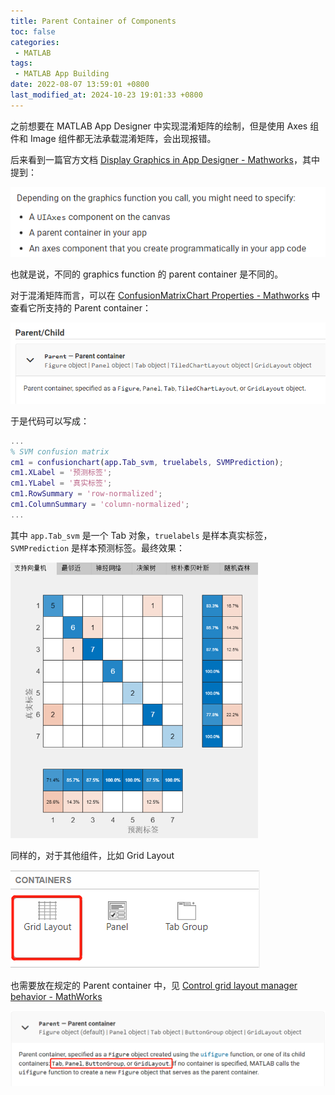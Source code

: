 ```yaml
---
title: Parent Container of Components
toc: false
categories:
 - MATLAB
tags: 
 - MATLAB App Building
date: 2022-08-07 13:59:01 +0800
last_modified_at: 2024-10-23 19:01:33 +0800
---
```


之前想要在 MATLAB App Designer 中实现混淆矩阵的绘制，但是使用 Axes 组件和 Image 组件都无法承载混淆矩阵，会出现报错。

后来看到一篇官方文档 [Display Graphics in App Designer - Mathworks](https://ww2.mathworks.cn/help/matlab/creating_guis/graphics-support-in-app-designer.html)，其中提到：

![image-20220807140952787](https://github.com/HelloWorld-1017/blog-images/blob/main/migration/DeLLLaptop/image-20220807140952787.png?raw=true)

也就是说，不同的 graphics function 的 parent container 是不同的。

对于混淆矩阵而言，可以在 [ConfusionMatrixChart Properties - Mathworks](https://ww2.mathworks.cn/help/stats/mlearnlib.graphics.chart.confusionmatrixchart-properties.html) 中查看它所支持的 Parent container：

![image-20220807141552129](https://github.com/HelloWorld-1017/blog-images/blob/main/migration/DeLLLaptop/image-20220807141552129.png?raw=true)

于是代码可以写成：

```matlab
...
% SVM confusion matrix
cm1 = confusionchart(app.Tab_svm, truelabels, SVMPrediction);
cm1.XLabel = '预测标签';
cm1.YLabel = '真实标签';
cm1.RowSummary = 'row-normalized';
cm1.ColumnSummary = 'column-normalized';
...
```

其中 `app.Tab_svm` 是一个 Tab 对象，`truelabels`  是样本真实标签，`SVMPrediction` 是样本预测标签。最终效果：

<img src="https://github.com/HelloWorld-1017/blog-images/blob/main/migration/DeLLLaptop/image-20220807142129026.png?raw=true" alt="image-20220807142129026" style="zoom:67%;" />

<br>

同样的，对于其他组件，比如 Grid Layout

![image-20220807142407059](https://github.com/HelloWorld-1017/blog-images/blob/main/migration/DeLLLaptop/image-20220807142407059.png?raw=true)

也需要放在规定的 Parent container 中，见 [Control grid layout manager behavior - MathWorks](https://ww2.mathworks.cn/help/matlab/ref/matlab.ui.container.gridlayout-properties.html) 

![image-20220807142723289](https://github.com/HelloWorld-1017/blog-images/blob/main/migration/DeLLLaptop/image-20220807142723289.png?raw=true)
